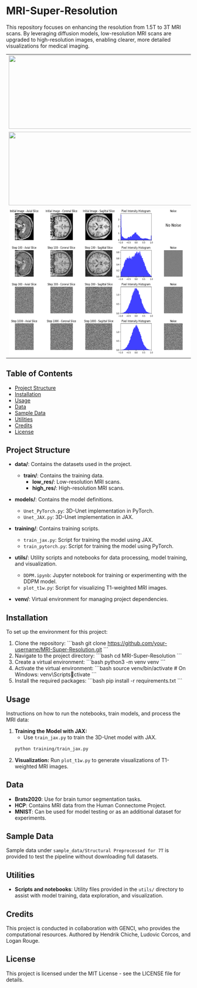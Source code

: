 
# MRI-Super-Resolution

This repository focuses on enhancing the resolution from 1.5T to 3T MRI scans. By leveraging diffusion models, low-resolution MRI scans are upgraded to high-resolution images, enabling clearer, more detailed visualizations for medical imaging.

<table>
  <tr>
    <td>
      <img src="https://github.com/Magic-Solutions/MRI-Super-Resolution/blob/main/assets/mri_slice_LR.gif?v=1" width="600" height="200" />
    </td>
    <td style="vertical-align: middle; text-align: left; padding-left: 20px;">
      <span style="font-size: 16px;">
        Low resolution 1.5T MRI<br />
        3mm isotropic voxels
      </span>
    </td>
  </tr>
  <tr>
    <td>
      <img src="https://github.com/Magic-Solutions/MRI-Super-Resolution/blob/main/assets/mri_slice_HR.gif?v=2" width="600" height="200" />
    </td>
    <td style="vertical-align: middle; text-align: left; padding-left: 20px;">
      <span style="font-size: 16px;">
        High resolution 3T MRI<br />
        1.6mm isotropic voxels
      </span>
    </td>
  </tr>
  <tr>
    <td>
      <img src="https://github.com/Magic-Solutions/MRI-Super-Resolution/blob/main/assets/cosine_noise_scheduler.png?v=1" width="600" height="400" />
    </td>
    <td style="vertical-align: middle; text-align: left; padding-left: 20px;">
      <span style="font-size: 16px;">
        Cosine noise schedule
      </span>
    </td>
  </tr>
</table>



## Table of Contents
- [Project Structure](#project-structure)
- [Installation](#installation)
- [Usage](#usage)
- [Data](#data)
- [Sample Data](#sample-data)
- [Utilities](#utilities)
- [Credits](#credits)
- [License](#license)

## Project Structure

- **data/**: Contains the datasets used in the project.
  - **train/**: Contains the training data.
    - **low_res/**: Low-resolution MRI scans.
    - **high_res/**: High-resolution MRI scans.

- **models/**: Contains the model definitions.
  - `Unet_PyTorch.py`: 3D-Unet implementation in PyTorch.
  - `Unet_JAX.py`: 3D-Unet implementation in JAX.

- **training/**: Contains training scripts.
  - `train_jax.py`: Script for training the model using JAX.
  - `train_pytorch.py`: Script for training the model using PyTorch.

- **utils/**: Utility scripts and notebooks for data processing, model training, and visualization.
  - `DDPM.ipynb`: Jupyter notebook for training or experimenting with the DDPM model.
  - `plot_t1w.py`: Script for visualizing T1-weighted MRI images.

- **venv/**: Virtual environment for managing project dependencies.

## Installation

To set up the environment for this project:

1. Clone the repository:
   \`\`\`bash
   git clone https://github.com/your-username/MRI-Super-Resolution.git
   \`\`\`
2. Navigate to the project directory:
   \`\`\`bash
   cd MRI-Super-Resolution
   \`\`\`
3. Create a virtual environment:
   \`\`\`bash
   python3 -m venv venv
   \`\`\`
4. Activate the virtual environment:
   \`\`\`bash
   source venv/bin/activate  # On Windows: venv\Scriptsctivate
   \`\`\`
5. Install the required packages:
   \`\`\`bash
   pip install -r requirements.txt
   \`\`\`

## Usage

Instructions on how to run the notebooks, train models, and process the MRI data:

1. **Training the Model with JAX:**
   - Use `train_jax.py` to train the 3D-Unet model with JAX.
   ```bash
   python training/train_jax.py
2. **Visualization:**
   Run `plot_t1w.py` to generate visualizations of T1-weighted MRI images.

## Data

- **Brats2020**: Use for brain tumor segmentation tasks.
- **HCP**: Contains MRI data from the Human Connectome Project.
- **MNIST**: Can be used for model testing or as an additional dataset for experiments.

## Sample Data

Sample data under `sample_data/Structural Preprocessed for 7T` is provided to test the pipeline without downloading full datasets.

## Utilities

- **Scripts and notebooks**: Utility files provided in the `utils/` directory to assist with model training, data exploration, and visualization.

## Credits

This project is conducted in collaboration with GENCI, who provides the computational resources. Authored by Hendrik Chiche, Ludovic Corcos, and Logan Rouge.

## License

This project is licensed under the MIT License - see the LICENSE file for details.
